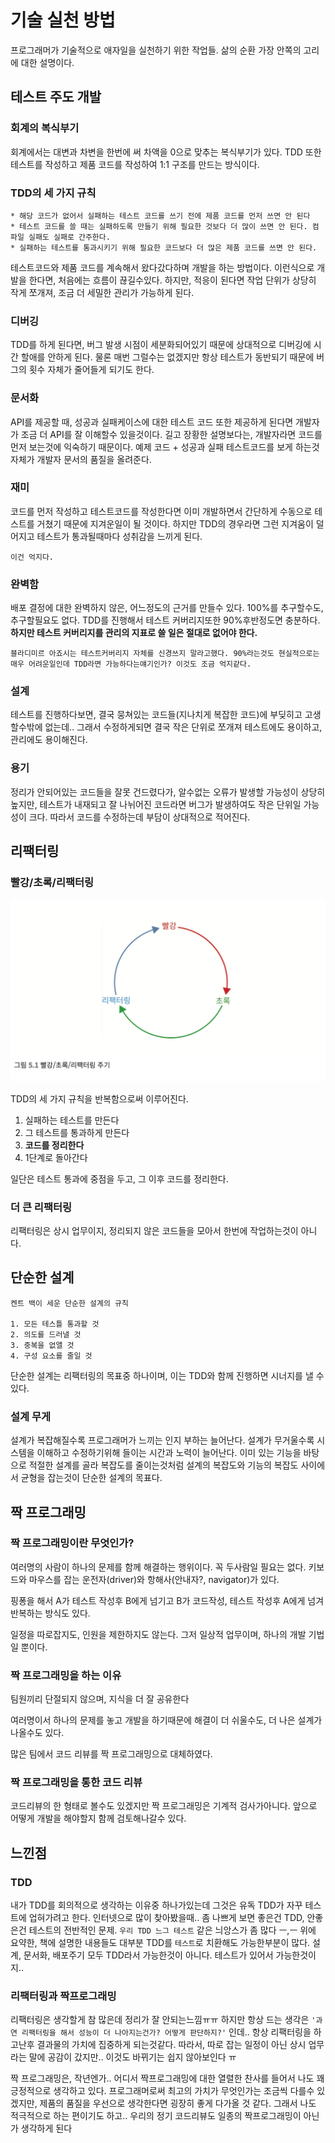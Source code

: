 # 기술 실천 방법

프로그래머가 기술적으로 애자일을 실천하기 위한 작업들.
삶의 순환 가장 안쪽의 고리에 대한 설명이다.

## 테스트 주도 개발
### 회계의 복식부기
회계에서는 대변과 차변을 한번에 써 차액을 0으로 맞추는 복식부기가 있다.
TDD 또한 테스트를 작성하고 제품 코드를 작성하여 1:1 구조를 만드는 방식이다.
  
### TDD의 세 가지 규칙
```
* 해당 코드가 없어서 실패하는 테스트 코드를 쓰기 전에 제품 코드를 먼저 쓰면 안 된다
* 테스트 코드를 쓸 때는 실패하도록 만들기 위해 필요한 것보다 더 많이 쓰면 안 된다. 컴파일 실패도 실패로 간주한다.
* 실패하는 테스트를 통과시키기 위해 필요한 코드보다 더 많은 제품 코드를 쓰면 안 된다.
```

테스트코드와 제품 코드를 계속해서 왔다갔다하며 개발을 하는 방법이다. 이런식으로 개발을 한다면, 처음에는 흐름이 끊길수있다.
하지만, 적응이 된다면 작업 단위가 상당히 작게 쪼개져, 조금 더 세밀한 관리가 가능하게 된다.

### 디버깅
TDD를 하게 된다면, 버그 발생 시점이 세분화되어있기 때문에 상대적으로 디버깅에 시간 할애를 안하게 된다.
물론 매번 그럴수는 없겠지만 항상 테스트가 동반되기 때문에 버그의 횟수 자체가 줄어들게 되기도 한다.

### 문서화
API를 제공할 때, 성공과 실패케이스에 대한 테스트 코드 또한 제공하게 된다면 개발자가 조금 더 API를 잘 이해할수 있을것이다.
길고 장황한 설명보다는, 개발자라면 코드를 먼저 보는것에 익숙하기 때문이다.
예제 코드 + 성공과 실패 테스트코드를 보게 하는것 자체가 개발자 문서의 품질을 올려준다.

### 재미
코드를 먼저 작성하고 테스트코드를 작성한다면 이미 개발하면서 간단하게 수동으로 테스트를 거쳤기 때문에 지겨운일이 될 것이다.
하지만 TDD의 경우라면 그런 지겨움이 덜어지고 테스트가 통과될때마다 성취감을 느끼게 된다.

`이건 억지다.`

### 완벽함
배포 결정에 대한 완벽하지 않은, 어느정도의 근거를 만들수 있다.
100%를 추구할수도, 추구할필요도 없다.
TDD를 진행해서 테스트 커버리지또한 90%후반정도면 충분하다.
**하지만 테스트 커버리지를 관리의 지표로 쓸 일은 절대로 없어야 한다.**

`블라디미르 아죠시는 테스트커버리지 자체를 신경쓰지 말라고했다. 90%라는것도 현실적으로는 매우 어려운일인데 TDD라면 가능하다는얘기인가? 이것도 조금 억지같다.`

### 설계
테스트를 진행하다보면, 결국 뭉쳐있는 코드들(지나치게 복잡한 코드)에 부딪히고 고생할수밖에 없는데.. 그래서 수정하게되면 결국 작은 단위로 쪼개져 테스트에도 용이하고, 관리에도 용이해진다.

### 용기
정리가 안되어있는 코드들을 잘못 건드렸다가, 알수없는 오류가 발생할 가능성이 상당히 높지만, 테스트가 내재되고 잘 나뉘어진 코드라면 버그가 발생하여도 작은 단위일 가능성이 크다.
따라서 코드를 수정하는데 부담이 상대적으로 적어진다.

## 리팩터링
### 빨강/초록/리팩터링
![](ch05_01.png)

TDD의 세 가지 규칙을 반복함으로써 이루어진다.

1. 실패하는 테스트를 만든다
2. 그 테스트를 통과하게 만든다
3. **코드를 정리한다**
4. 1단계로 돌아간다

일단은 테스트 통과에 중점을 두고, 그 이후 코드를 정리한다.

### 더 큰 리팩터링

리팩터링은 상시 업무이지, 정리되지 않은 코드들을 모아서 한번에 작업하는것이 아니다.


## 단순한 설계

```
켄트 백이 세운 단순한 설계의 규칙

1. 모든 테스틀 통과할 것
2. 의도를 드러낼 것
3. 중복을 없앨 것
4. 구성 요소를 줄일 것
```

단순한 설계는 리팩터링의 목표중 하나이며, 이는 TDD와 함께 진행하면 시너지를 낼 수 있다.


### 설계 무게
설계가 복잡해질수록 프로그래머가 느끼는 인지 부하는 늘어난다.
설계가 무거울수록 시스템을 이해하고 수정하기위해 들이는 시간과 노력이 늘어난다.
이미 있는 기능을 바탕으로 적절한 설계를 골라 복잡도를 줄이는것처럼
설계의 복잡도와 기능의 복잡도 사이에서 균형을 잡는것이 단순한 설계의 목표다.


## 짝 프로그래밍
### 짝 프로그래밍이란 무엇인가?
여러명의 사람이 하나의 문제를 함께 해결하는 행위이다.
꼭 두사람일 필요는 없다.
키보드와 마우스를 잡는 운전자(driver)와 항해사(안내자?, navigator)가 있다.

핑퐁을 해서 A가 테스트 작성후 B에게 넘기고 B가 코드작성, 테스트 작성후 A에게 넘겨 반복하는 방식도 있다.

일정을 따로잡지도, 인원을 제한하지도 않는다. 그저 일상적 업무이며, 하나의 개발 기법일 뿐이다.

### 짝 프로그래밍을 하는 이유

팀원끼리 단절되지 않으며, 지식을 더 잘 공유한다

여러명이서 하나의 문제를 놓고 개발을 하기때문에 해결이 더 쉬울수도, 더 나은 설계가 나올수도 있다.

많은 팀에서 코드 리뷰를 짝 프로그래밍으로 대체하였다.

### 짝 프로그래밍을 통한 코드 리뷰
코드리뷰의 한 형태로 볼수도 있겠지만 짝 프로그래밍은 기계적 검사가아니다.
앞으로 어떻게 개발을 해야할지 함께 검토해나갈수 있다.

## 느낀점
### TDD
내가 TDD를 회의적으로 생각하는 이유중 하나가있는데 그것은 유독 TDD가 자꾸 테스트에 업혀가려고 한다.
인터넷으로 많이 찾아봤을때.. 좀 나쁘게 보면 좋은건 TDD, 안좋은건 테스트의 전반적인 문제.
`우리 TDD 느그 테스트` 같은 늬앙스가 좀 많다 ㅡ,ㅡ
위에 요약한, 책에 설명한 내용들도 대부분 TDD를 `테스트`로 치환해도 가능한부분이 많다.
설계, 문서화, 배포주기 모두 TDD라서 가능한것이 아니다.
테스트가 있어서 가능한것이지..

### 리팩터링과 짝프로그래밍
리팩터링은 생각할게 참 많은데 정리가 잘 안되는느낌ㅠㅠ
하지만 항상 드는 생각은 `'과연 리팩터링을 해서 성능이 더 나아지는건가? 어떻게 판단하지?'` 인데.. 항상 리팩터링을 하고난후 결과물의 가치에 집중하게 되는것같다.
따라서, 따로 잡는 일정이 아닌 상시 업무라는 말에 공감이 갔지만.. 이것도 바뀌기는 쉽지 않아보인다 ㅠ

짝 프로그래밍은, 작년엔가.. 어디서 짝프로그래밍에 대한 열렬한 찬사를 들어서 나도 꽤 긍정적으로 생각하고 있다.
프로그래머로써 최고의 가치가 무엇인가는 조금씩 다를수 있겠지만, 제품의 품질을 우선으로 생각한다면 굉장히 좋게 다가올 것 같다. 그래서 나도 적극적으로 하는 편이기도 하고..
우리의 정기 코드리뷰도 일종의 짝프로그래밍이 아닌가 생각하게 된다